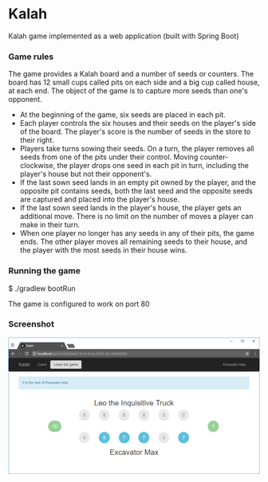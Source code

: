 # Kalah
Kalah game implemented as a web application (built with Spring Boot)

### Game rules

The game provides a Kalah board and a number of seeds or counters. The board has 12 small cups called pits on each side and a big cup called house, at each end. The object of the game is to capture more seeds than one's opponent.

- At the beginning of the game, six seeds are placed in each pit.
- Each player controls the six houses and their seeds on the player's side of the board. The player's score is the number of seeds in the store to their right.
- Players take turns sowing their seeds. On a turn, the player removes all seeds from one of the pits under their control. Moving counter-clockwise, the player drops one seed in each pit in turn, including the player's house but not their opponent's.
- If the last sown seed lands in an empty pit owned by the player, and the opposite pit contains seeds, both the last seed and the opposite seeds are captured and placed into the player's house.
- If the last sown seed lands in the player's house, the player gets an additional move. There is no limit on the number of moves a player can make in their turn.
- When one player no longer has any seeds in any of their pits, the game ends. The other player moves all remaining seeds to their house, and the player with the most seeds in their house wins.

### Running the game

$ ./gradlew bootRun

The game is configured to work on port 80

### Screenshot

![Screenshot of Kalah](/src/main/resources/static/screenshot.png?raw=true)